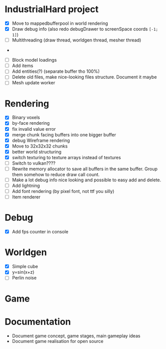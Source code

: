 # IndustrialHard project

- [x] Move to mappedbufferpool in world rendering
- [x] Draw debug info (also redo debugDrawer to screenSpace coords `[-1; 1]`)
- [ ] Multithreading (draw thread, worldgen thread, mesher thread)
- 
- [ ] Block model loadings
- [ ] Add items
- [ ] Add entities(?) (separate buffer tho 100%)
- [ ] Delete old files, make nice-looking files structure. Document it maybe
- [ ] Mesh update worker

# Rendering

- [x] Binary voxels
- [x] by-face rendering
- [x] fix invalid value error
- [x] merge chunk facing buffers into one bigger buffer
- [x] debug Wireframe rendering
- [x] Move to 32x32x32 chunks
- [x] better world structuring
- [x] switch texturing to texture arrays instead of textures
- [ ] Switch to vulkan????
- [ ] Rewrite memory allocator to save all buffers in the same buffer. Group them somehow to reduce draw call count.
- [ ] Make a lot debug info nice looking and possible to easy add and delete.
- [ ] Add lightning
- [ ] Add font rendering (by pixel font, not ttf you silly)
- [ ] Item renderer

# Debug

- [x] Add fps counter in console

# Worldgen

- [x] Simple cube
- [x] y=sin(x+z)
- [ ] Perlin noise

# Game

# Documentation

- Document game concept, game stages, main gameplay ideas
- Document game realisation for open source
